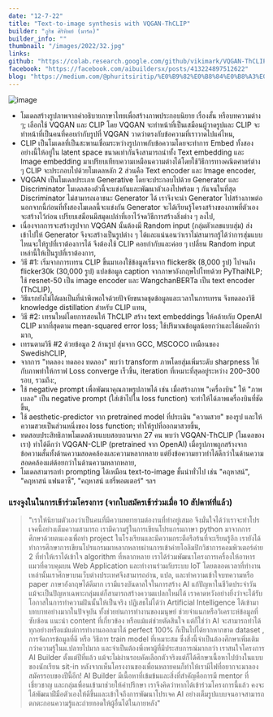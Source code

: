 ```yaml
---
date: "12-7-22"
title: "Text-to-image synthesis with VQGAN-ThCLIP"
builder: "ภูริช ศิริทิพย์ (มาร์ค)"
builder_info: ""
thumbnail: "/images/2022/32.jpg"
links:
github: "https://colab.research.google.com/github/vikimark/VQGAN-ThCLIP/blob/master/Streamlit_VQGANxThaiCLIP.ipynb"
facebook: "https://facebook.com/aibuildersx/posts/413224897512622"
blog: "https://medium.com/@phuritsiritip/%E0%B9%82%E0%B8%84%E0%B8%A3%E0%B8%87%E0%B8%81%E0%B8%B2%E0%B8%A3-ai-builders-%E0%B8%81%E0%B8%B1%E0%B8%9A-ai-%E0%B8%AA%E0%B8%A3%E0%B9%89%E0%B8%B2%E0%B8%87%E0%B8%A0%E0%B8%B2%E0%B8%9E%E0%B8%88%E0%B8%B2%E0%B8%81%E0%B8%82%E0%B9%89%E0%B8%AD%E0%B8%84%E0%B8%A7%E0%B8%B2%E0%B8%A1%E0%B8%AA%E0%B8%A3%E0%B9%89%E0%B8%B2%E0%B8%87%E0%B9%82%E0%B8%94%E0%B8%A2%E0%B9%80%E0%B8%94%E0%B9%87%E0%B8%81%E0%B8%A1%E0%B8%B1%E0%B8%98%E0%B8%A2%E0%B8%A1%E0%B8%9B%E0%B8%A5%E0%B8%B2%E0%B8%A2-%E0%B8%97%E0%B8%B5%E0%B9%88%E0%B9%80%E0%B8%81%E0%B8%B7%E0%B8%AD%E0%B8%9A%E0%B8%88%E0%B8%B0%E0%B8%82%E0%B8%B6%E0%B9%89%E0%B8%99%E0%B8%9B%E0%B8%B5-1-ed5878c7a72c"
---
```


![image](/images/2022/32.jpg)

- โมเดลสร้างรูปภาพจากคำอธิบายภาษาไทยเพื่อสร้างภาพประกอบนิยาย เรื่องสั้น หรือบทความต่าง ๆ; เลือกใช้ VQGAN และ CLIP โดย VQGAN จะทำหน้าที่เป็นเสมือนผู้วาดรูปและ CLIP จะทำหน้าที่เป็นคนที่คอยกำกับรูปที่ VQGAN วาดว่าตรงกับข้อความที่เราวาดไปแค่ไหน,
- CLIP เป็นโมเดลที่เป็นสะพานเชื่อมระหว่างรูปภาพกับข้อความโดยจะทำการ Embed ทั้งสองอย่างนี้ให้อยู่ใน latent space ขนาดเท่ากันจึงสามารถนำทั้ง Text embedding และ Image embedding มาเปรียบเทียบความเหมือนความต่างได้โดยใช้วิธีการทางคณิตศาตร์ต่าง ๆ CLIP จะประกอบไปด้วยโมเดลหลัก 2 ส่วนคือ Text encoder และ Image encoder,
- VQGAN เป็นโมเดลประเภท Generative โดยจะประกอบไปด้วย Generator และ Discriminator โมเดลสองตัวนี้จะแข่งกันและพัฒนาตัวเองไปพร้อม ๆ กันจนในที่สุด Discriminator ไม่สามารถเอาชนะ Generator ได้ เราจึงจะนำ Generator ไปสร้างภาพต่อ นอกจากนี้ก่อนที่ทั้งสองโมเดลนี้จะแข่งกัน Generator จะได้เรียนรู้โครงสร้างของภาพที่ตัวเองจะสร้างไว้ก่อน เปรียบเสมือนมีสมุดเปล่าที่เอาไว้จดวิธีการสร้างสิ่งต่าง ๆ ลงไป,
- เนื่องจากการจะสร้างรูปจาก VQGAN นั้นต้องมี Random input (กลุ่มตัวเลขแบบสุ่ม) ส่งเข้าไปให้ Generator จึงจะสร้างเป็นรูปต่าง ๆ ได้และแน่นอนว่าเราไม่สามารถรู้ได้ว่าการสุ่มแบบไหนจะให้รูปที่เราต้องการได้ จึงต้องใช้ CLIP คอยกำกับและค่อย ๆ เปลี่ยน Random input เหล่านี้ให้เป็นรูปที่เราต้องการ,
- วิธี #1: เริ่มจากการเทรน CLIP ขึ้นมาเองใช้ข้อมูลเริ่มจาก flicker8k (8,000 รูป) ไปจนถึง flicker30k (30,000 รูป) แปลข้อมูล caption จากภาษาอังกฤษไปไทยด้วย PyThaiNLP; ใช้ resnet-50 เป็น image encoder และ WangchanBERTa เป็น text encoder (ThCLIP),
- วิธีแรกยังไม่ได้ผลเป็นที่น่าพึงพอใจด้วยปัจจัยขนาดชุดข้อมูลและเวลาในการเทรน จึงทดลองวิธี knowledge distillation สำหรับ CLIP แทน,
- วิธี #2: เทรนใหม่โดยการสอนให้ ThCLIP สร้าง text embeddings ให้คล้ายกับ OpenAI CLIP มากที่สุดตาม mean-squared error loss; ใช้ปริมาณข้อมูลน้อยกว่าและได้ผลดีกว่ามาก,
- เทรนตามวิธี #2 ด้วยข้อมูล 2 ล้านรูป สุ่มจาก GCC, MSCOCO เหมือนของ SwedishCLIP,
- จากการ "ทดลอง ทดลอง ทดลอง" พบว่า transform ภาพโดยสุ่มเพิ่มระดับ sharpness ให้กับภาพทำให้กราฟ Loss converge เร็วขึ้น, iteration ที่เหมาะที่สุดอยู่ระหว่าง 200–300 รอบ, รวมถึง:,
- ใช้ negative prompt เพื่อพัฒนาคุณภาพรูปภาพได้ เช่น เมื่อสร้างภาพ "เครื่องบิน" ให้ "ภาพเบลอ" เป็น negative prompt (ใส่เข้าไปใน loss function) จะทำให้ได้ภาพเครื่องบินที่ชัดขึ้น,
- ใช้ aesthetic-predictor จาก pretrained model ที่ประเมิน "ความสวย" ของรูป และให้ความสวยเป็นส่วนหนึ่งของ loss function; ทำให้รูปที่ออกมาสวยขึ้น,
- ทดสอบประสิทธิภาพโมเดลด้วยแบบสอบถามจาก 27 คน พบว่า VGQAN-ThCLIP (โมเดลของเรา) ทำได้ดีกว่า VQGAN-CLIP (pretrained จาก OpenAI) เมื่อรูปภาพถูกสร้างจากข้อความสั้นทั้งด้านความสอดคล้องและความหลากหลาย แต่ยิ่งข้อความยาวทำได้ดีกว่าในด้านความสอดคล้องแต่ด้อยกว่าในด้านความหลากหลาย,
- โมเดลสามารถทำ prompting ได้เหมือน text-to-image ชั้นนำทั่วไป เช่น "คฤหาสน์", "คฤหาสน์ แฟนตาซี", "คฤหาสน์ แฮรี่พอตเตอร์" ฯลฯ

### แรงจูงในในการเข้าร่วมโครงการ (จากใบสมัครเข้าร่วมเมื่อ 10 สัปดาห์ที่แล้ว)

> "เราให้นิยามตัวเองว่าเป็นคนที่มีความพยายามต่องานที่ทำอยู่เสมอ จึงมั่นใจได้ว่าเราจะทำโปรเจคนี้อย่างเต็มความสามารถ เรามีความรู้ในการเขียนโปรแกรมภาษา python มาจากการศึกษาด้วยตนเองเพื่อทำ project ในโรงเรียนและมีความกระตือรือร้นที่จะเรียนรู้อีก เรายังได้ทำการศึกษาการเขียนโปรแกรมมาหลากหลายผ่านการเข้าค่ายโอลิมปิกวิชาการคอมพิวเตอร์ค่าย 2 ที่ทำให้เราได้เข้าใจ algorithm ที่หลากหลาย เราได้ร่วมพัฒนาโครงการเครื่องให้อาหารแมวที่ควบคุมบน Web Application และทำงานร่วมกับระบบ IoT โดยตลอดเวลาที่ทำงานเหล่านั้นเราศึกษาบนเว็บต่างประเทศจึงสามารถอ่าน, แปล, และทำความเข้าใจบทความหรือ paper ภาษาอังกฤษได้ดีมาก เรามีแรงบันดาลใจในการสร้าง AI แก้ปัญหาในชีวิตประจำวัน แม้จะเป็นปัญหาเฉพาะกลุ่มแต่ก็สามารถสร้างความแปลกใหม่ได้ เราคาดหวังอย่างยิ่งว่าจะได้รับโอกาสในการทำความฝันนั้นให้เป็นจริง  ปฏิเสธไม่ได้ว่า Artificial Intelligence ได้เข้ามาบทบาทอย่างมากในปัจจุบัน ทั้งช่วยย่นการทำงานของมนุษย์ ช่วยจำแนกหรือวิเคราะห์ข้อมูลที่ซับซ้อน แนะนำ content ที่เกี่ยวข้อง หรือแม้แต่ช่วยตัดสินใจ แต่ก็ใช่ว่า AI จะสามารถทำได้ทุกอย่างหรือแม้แต่การทำงานออกมาได้ perfect 100% ก็เป็นไปได้ยากหากขาด dataset , การจัดการข้อมูลที่ดี หรือ วิธีการ train model ที่เหมาะสม ซึ่งสิ่งนี้จำเป็นต้องศึกษาเพิ่มเติมกว่าความรู้ในม.ปลายไปมาก และจำเป็นต้องพึ่งพาผู้ที่มีประสบการณ์มากกว่า  เราสนใจโครงการ AI Builder ตั้งแต่ปีที่แล้ว แม้จะไม่ผ่านรอบคัดเลือกตัวจริงแต่ก็ได้ศึกษาเนื้อหาไปบ้างในแบบของนักเรียน sit-in หลังจากเห็นโครงงานของเพื่อนหลายคนก็ทำให้เรามีไฟที่อยากจะมาลองสมัครรอบของปีนี้อีก! AI Builder มีเนื้อหาที่เข้มข้นและสิ่งที่สำคัญคือการมี mentor ที่เชี่ยวชาญ และกลุ่มเพื่อนเข้ามาช่วยให้คำปรึกษา เราจึงคิดว่าหากได้เข้าร่วมโครงการนี้แล้ว คงจะได้พัฒนาฝีมือตัวเองให้ดีขึ้นและเข้าใจถึงการพัฒนาโปรเจค AI อย่างเต็มรูปแบบจนอาจสามารถตกตะกอนความรู้และถ่ายทอดให้ผู้อื่นได้ในภายหลัง"